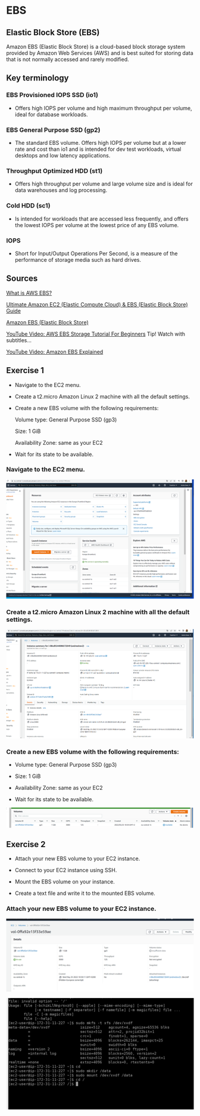 # EBS

## Elastic Block Store (EBS)

Amazon EBS (Elastic Block Store) is a cloud-based block storage system provided by Amazon Web Services (AWS) and is best suited for storing data that is not normally accessed and rarely modified.

## Key terminology

### EBS Provisioned IOPS SSD (io1) 
- Offers high IOPS per volume and high maximum throughput per volume, ideal for database workloads.

### EBS General Purpose SSD (gp2) 
- The standard EBS volume. Offers high IOPS per volume but at a lower rate and cost than io1 and is intended for dev test workloads, virtual desktops and low latency applications.

### Throughput Optimized HDD (st1) 
- Offers high throughput per volume and large volume size and is ideal for data warehouses and log processing.

### Cold HDD (sc1) 
- Is intended for workloads that are accessed less frequently, and offers the lowest IOPS per volume at the lowest price of any EBS volume.

### IOPS 
- Short for Input/Output Operations Per Second, is a measure of the performance of storage media such as hard drives.

## Sources

[What is AWS EBS?](https://intellipaat.com/blog/what-is-aws-ebs-in-amazon/)

[Ultimate Amazon EC2 (Elastic Compute Cloud) & EBS (Elastic Block Store) Guide](https://letmetechyou.com/ultimate-amazon-ec2-elastic-compute-cloud-ebs-elastic-block-store-guide/)

[Amazon EBS (Elastic Block Store)](https://www.computerweekly.com/de/definition/Amazon-EBS-Elastic-Block-Store#:~:text=Amazon%20Elastic%20Block%20Store%20ist,die%20Speicherung%20persistenter%20Daten%20eignet.)

[YouTube Video: AWS EBS Storage Tutorial For Beginners](https://www.youtube.com/watch?v=j_hiz9-kbeY)
Tip! Watch with
subtitles...

[YouTube Video: Amazon EBS Explained](https://www.youtube.com/watch?v=_edxeLGnJpg)


## Exercise 1
- Navigate to the EC2 menu.

- Create a t2.micro Amazon Linux 2 machine with all the default settings.

- Create a new EBS volume with the following requirements:

  Volume type: General Purpose SSD (gp3)

  Size: 1 GiB

  Availability Zone: same as your EC2


- Wait for its state to be available.

  
### Navigate to the EC2 menu.
![Navigate](../00_includes/AWS-07%20EBS/Exercise-1-1-Navigate.PNG)

### Create a t2.micro Amazon Linux 2 machine with all the default settings.

![Create a t2.micro](../00_includes/AWS-07%20EBS/Exercise-1-2-Create-a-t2.micro.PNG)

### Create a new EBS volume with the following requirements:
- Volume type: General Purpose SSD (gp3)

- Size: 1 GiB

-  Availability Zone: same as your EC2

- Wait for its state to be available.

![Create EBS en wait for the state](../00_includes/AWS-07%20EBS/Exercise-1-3en4-Create-a-new-EBS.PNG)



## Exercise 2
- Attach your new EBS volume to your EC2 instance.

- Connect to your EC2 instance using SSH.

- Mount the EBS volume on your instance.

- Create a text file and write it to the mounted EBS volume.


### Attach your new EBS volume to your EC2 instance.

![Attach your new EBS](../00_includes/AWS-07%20EBS/Exercise-2-1-Attache-your-new-EBS-volume.PNG)

![Connt-Mout](../00_includes/AWS-07%20EBS/Exercise-2-2-3.PNG)

